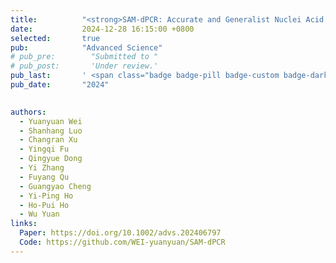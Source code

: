```yaml
---
title:          "<strong>SAM‐dPCR: Accurate and Generalist Nuclei Acid Quantification Leveraging the Zero‐Shot Segment Anything Model</strong>"
date:           2024-12-28 16:15:00 +0800
selected:       true
pub:            "Advanced Science"
# pub_pre:        "Submitted to "
# pub_post:       'Under review.'
pub_last:       ' <span class="badge badge-pill badge-custom badge-dark">Advanced Science</span>'
pub_date:       "2024"

  
authors:
  - Yuanyuan Wei
  - Shanhang Luo
  - Changran Xu
  - Yingqi Fu
  - Qingyue Dong
  - Yi Zhang
  - Fuyang Qu
  - Guangyao Cheng
  - Yi-Ping Ho
  - Ho-Pui Ho
  - Wu Yuan
links:
  Paper: https://doi.org/10.1002/advs.202406797
  Code: https://github.com/WEI-yuanyuan/SAM-dPCR
---
```

